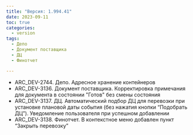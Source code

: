 ```yaml
---
title: "Версия: 1.994.41"
date: 2023-09-11
toc: true
categories:
  - version
tags:
  - Депо
  - Документ поставщика
  - ДЦ
  - Финотчет

---
```


-   ARC_DEV-2744. Депо. Адресное хранение контейнеров
-   ARC_DEV-3136. Документ поставщика. Корректировка примечания для документа в состоянии "Готов" без смены состояния
-   ARC_DEV-3137. ДЦ. Автоматический подбор ДЦ для перевозки при установке плановой даты события (без нажатия кнопки “Подобрать ДЦ”). Уведомление пользователя при успешном добавлении
-   ARC_DEV-3138. Финотчет. В контекстное меню добавлен пункт “Закрыть перевозку”

